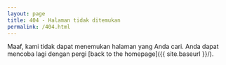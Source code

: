 ```yaml
---
layout: page
title: 404 - Halaman tidak ditemukan
permalink: /404.html
---
```


Maaf, kami tidak dapat menemukan halaman yang Anda cari. Anda dapat mencoba lagi dengan pergi [back to the homepage]({{ site.baseurl }}/).

